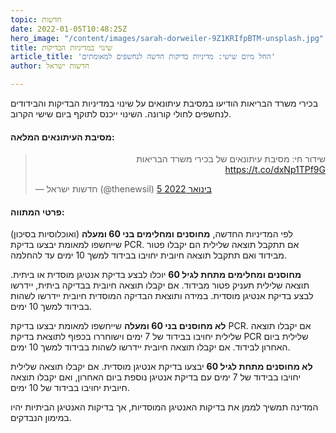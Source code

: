 ```yaml
---
topic: חדשות
date: 2022-01-05T10:48:25Z
hero_image: "/content/images/sarah-dorweiler-9Z1KRIfpBTM-unsplash.jpg"
title: שינוי במדיניות הבדיקות
article_title: 'החל מיום שישי: מדיניות בדיקות חדשה לנחשפים למאומתים'
author: חדשות ישראל

---
```

בכירי משרד הבריאות הודיעו במסיבת עיתונאים על שינוי במדיניות הבדיקות והבידודים לנחשפים לחולי קורונה. השינוי ייכנס לתוקף ביום שישי הקרוב.

#### מסיבת העיתונאים המלאה:

<blockquote class="twitter-tweet" data-lang="he" data-theme="light"><p lang="iw" dir="rtl">שידור חי: מסיבת עיתונאים של בכירי משרד הבריאות <a href="https://t.co/dxNp1TPf9G">https://t.co/dxNp1TPf9G</a></p>— חדשות ישראל (@thenewsil) <a href="[https://twitter.com/thenewsil/status/1478669526757687298?ref_src=twsrc%5Etfw](https://twitter.com/thenewsil/status/1478669526757687298?ref_src=twsrc%5Etfw "https://twitter.com/thenewsil/status/1478669526757687298?ref_src=twsrc%5Etfw")">5 בינואר 2022</a></blockquote> <script async src="[https://platform.twitter.com/widgets.js](https://platform.twitter.com/widgets.js "https://platform.twitter.com/widgets.js")" charset="utf-8"></script>

#### פרטי המתווה:

לפי המדיניות החדשה, **מחוסנים ומחלימים בני 60 ומעלה** (ואוכלוסיות בסיכון) שייחשפו למאומת יבצעו בדיקת PCR. אם תתקבל תוצאה שלילית הם יקבלו פטור מבידוד ואם תתקבל תוצאה חיובית יחויבו בבידוד למשך 10 ימים עד להחלמה.

**מחוסנים ומחלימים מתחת לגיל 60** יוכלו לבצע בדיקת אנטיגן מוסדית או ביתית. תוצאה שלילית תעניק פטור מבידוד. אם יקבלו תוצאה חיובית בבדיקה ביתית, יידרשו לבצע בדיקת אנטיגן מוסדית. במידה ותוצאת הבדיקה המוסדית חיובית יידרשו לשהות בבידוד למשך 10 ימים.

**לא מחוסנים בני 60 ומעלה** שייחשפו למאומת יבצעו בדיקת PCR. אם יקבלו תוצאה שלילית יחויבו בבידוד של 7 ימים וישוחררו בכפוף לתוצאת בדיקת PCR שלילית ביום האחרון לבידוד. אם יקבלו תוצאה חיובית יידרשו לשהות בבידוד למשך 10 ימים.

**לא מחוסנים מתחת לגיל 60** יבצעו בדיקת אנטיגן מוסדית. אם יקבלו תוצאה שלילית יחויבו בבידוד של 7 ימים עם בדיקת אנטיגן נוספת ביום האחרון, ואם יקבלו תוצאה חיובית יחויבו בבידוד של 10 ימים.

המדינה תמשיך לממן את בדיקות האנטיגן המוסדיות, אך בדיקות האנטיגן הביתיות יהיו במימון הנבדקים.
